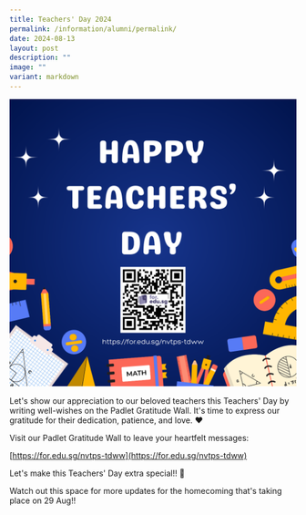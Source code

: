 ```yaml
---
title: Teachers' Day 2024
permalink: /information/alumni/permalink/
date: 2024-08-13
layout: post
description: ""
image: ""
variant: markdown
---
```

![](/images/Alumni/td.png)

Let's show our appreciation to our beloved teachers this Teachers' Day by writing well-wishes on the Padlet Gratitude Wall. It's time to express our gratitude for their dedication, patience, and love. ❤️   
  
Visit our Padlet Gratitude Wall to leave your heartfelt messages:
  
[https://for.edu.sg/nvtps-tdww](https://for.edu.sg/nvtps-tdww)

Let's make this Teachers' Day extra special!! 🍎   
  
Watch out this space for more updates for the homecoming that's taking place on 29 Aug!!